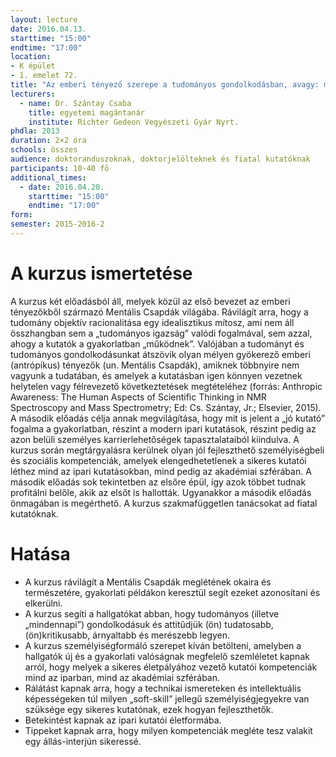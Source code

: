 ```yaml
---
layout: lecture
date: 2016.04.13.
starttime: "15:00"
endtime: "17:00"
location:
- K épület
- 1. emelet 72.
title: "Az emberi tényező szerepe a tudományos gondolkodásban, avagy: milyen a jó kutató az akadémiai szférában és az iparban?"
lecturers:
  - name: Dr. Szántay Csaba
    title: egyetemi magántanár
    institute: Richter Gedeon Vegyészeti Gyár Nyrt.
phdla: 2013
duration: 2×2 óra
schools: összes
audience: doktoranduszoknak, doktorjelölteknek és fiatal kutatóknak
participants: 10-40 fő
additional_times:
  - date: 2016.04.20.
    starttime: "15:00"
    endtime: "17:00"
form: 
semester: 2015-2016-2
---
```


# A kurzus ismertetése

A kurzus két előadásból áll, melyek közül az első bevezet az emberi tényezőkből származó Mentális Csapdák világába. Rávilágít arra, hogy a tudomány objektív racionalitása egy idealisztikus mítosz, ami nem áll összhangban sem a „tudományos igazság” valódi fogalmával, sem azzal, ahogy a kutatók a gyakorlatban „működnek”. Valójában a tudományt és tudományos gondolkodásunkat átszövik olyan mélyen gyökerező emberi (antrópikus) tényezők (un. Mentális Csapdák), amiknek többnyire nem vagyunk a tudatában, és amelyek a kutatásban igen könnyen vezetnek helytelen vagy félrevezető következtetések megtételéhez (forrás: Anthropic Awareness: The Human Aspects of Scientific Thinking in NMR Spectroscopy and Mass Spectrometry; Ed: Cs. Szántay, Jr.; Elsevier, 2015).
A második előadás célja annak megvilágítása, hogy mit is jelent a „jó kutató” fogalma a gyakorlatban, részint a modern ipari kutatások, részint pedig az azon belüli személyes karrierlehetőségek tapasztalataiból kiindulva. A kurzus során megtárgyalásra kerülnek olyan jól fejleszthető személyiségbeli és szociális kompetenciák, amelyek elengedhetetlenek a sikeres kutatói léthez mind az ipari kutatásokban, mind pedig az akadémiai szférában. A második előadás sok tekintetben az elsőre épül, így azok többet tudnak profitálni belőle, akik az elsőt is hallották. Ugyanakkor a második előadás önmagában is megérthető. 
A kurzus szakmafüggetlen tanácsokat ad fiatal kutatóknak.

# Hatása

-	A kurzus rávilágít a Mentális Csapdák meglétének okaira és természetére, gyakorlati példákon keresztül segít ezeket azonosítani és elkerülni. 
-	A kurzus segíti a hallgatókat abban, hogy tudományos (illetve „mindennapi”) gondolkodásuk és attitűdjük (ön) tudatosabb, (ön)kritikusabb, árnyaltabb és merészebb legyen.  
-	A kurzus személyiségformáló szerepet kíván betölteni, amelyben a hallgatók új és a gyakorlati valóságnak megfelelő szemléletet kapnak arról, hogy melyek a sikeres életpályához vezető kutatói kompetenciák mind az iparban, mind az akadémiai szférában.
-	Rálátást kapnak arra, hogy a technikai ismereteken és intellektuális képességeken túl milyen „soft-skill” jellegű személyiségjegyekre van szüksége egy sikeres kutatónak, ezek hogyan fejleszthetők.
-	Betekintést kapnak az ipari kutatói életformába.
-	Tippeket kapnak arra, hogy milyen kompetenciák megléte tesz valakit egy állás-interjún sikeressé.
